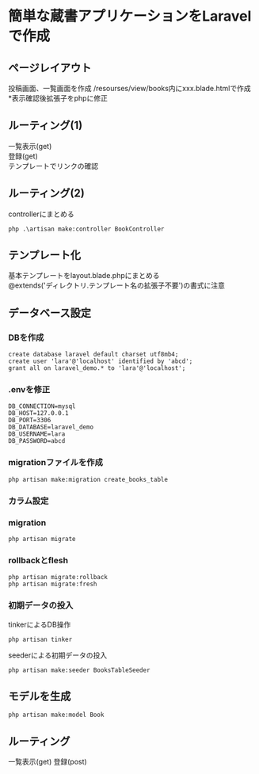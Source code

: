 # 簡単な蔵書アプリケーションをLaravelで作成

## ページレイアウト
投稿画面、一覧画面を作成
/resourses/view/books内にxxx.blade.htmlで作成  
*表示確認後拡張子をphpに修正

## ルーティング(1)
一覧表示(get)   
登録(get)   
テンプレートでリンクの確認  

## ルーティング(2)
controllerにまとめる  

```
php .\artisan make:controller BookController
```

## テンプレート化
基本テンプレートをlayout.blade.phpにまとめる  
@extends('ディレクトリ.テンプレート名の拡張子不要')の書式に注意

## データベース設定
### DBを作成 

``` MySQL Monitor
create database laravel default charset utf8mb4;
create user 'lara'@'localhost' identified by 'abcd';
grant all on laravel_demo.* to 'lara'@'localhost';
```
### .envを修正
```
DB_CONNECTION=mysql
DB_HOST=127.0.0.1
DB_PORT=3306
DB_DATABASE=laravel_demo
DB_USERNAME=lara
DB_PASSWORD=abcd
```

### migrationファイルを作成
```
php artisan make:migration create_books_table
```

### カラム設定

### migration
```
php artisan migrate
```

### rollbackとflesh
```
php artisan migrate:rollback
php artisan migrate:fresh

```

### 初期データの投入
tinkerによるDB操作
```
php artisan tinker
```

seederによる初期データの投入
```
php artisan make:seeder BooksTableSeeder
```

## モデルを生成 
```
php artisan make:model Book
```

## ルーティング
一覧表示(get) 
登録(post) 




